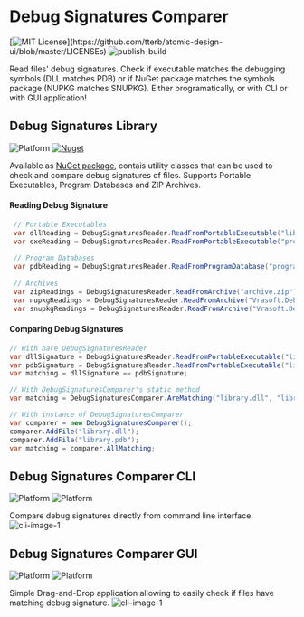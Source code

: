 # Debug Signatures Comparer
[![MIT License](https://img.shields.io/apm/l/atomic-design-ui.svg?)](https://github.com/tterb/atomic-design-ui/blob/master/LICENSEs)
![publish-build](https://github.com/McjMzn/DebugSignaturesComparer/workflows/publish-build/badge.svg)

Read files' debug signatures. Check if executable matches the debugging symbols (DLL matches PDB) or if NuGet package matches the symbols package (NUPKG matches SNUPKG). Either programatically, or with CLI or with GUI application!

## Debug Signatures Library
![Platform](https://img.shields.io/badge/.NET%20Standard-2.0-blue)
[![Nuget](https://img.shields.io/nuget/v/Vrasoft.DebugSignatures)](https://www.nuget.org/packages/Vrasoft.DebugSignatures/)

Available as [NuGet package](https://www.nuget.org/packages/Vrasoft.DebugSignatures/), contais utility classes that can be used to check and compare debug signatures of files. Supports Portable Executables, Program Databases and ZIP Archives.

#### Reading Debug Signature
```c#
 // Portable Executables
 var dllReading = DebugSignaturesReader.ReadFromPortableExecutable("library.dll");
 var exeReading = DebugSignaturesReader.ReadFromPortableExecutable("program.exe");
  
 // Program Databases
 var pdbReading = DebugSignaturesReader.ReadFromProgramDatabase("program.pdb");
 
 // Archives
 var zipReadings = DebugSignaturesReader.ReadFromArchive("archive.zip");
 var nupkgReadings = DebugSignaturesReader.ReadFromArchive("Vrasoft.DebugSignatures.1.0.0.nupkg");
 var snupkgReadings = DebugSignaturesReader.ReadFromArchive("Vrasoft.DebugSignatures.1.0.0.snupkg");
```
#### Comparing Debug Signatures
```c#
// With bare DebugSignaturesReader
var dllSignature = DebugSignaturesReader.ReadFromPortableExecutable("library.dll").DebugSignature;
var pdbSignature = DebugSignaturesReader.ReadFromPortableExecutable("library.pdb").DebugSignature;
var matching = dllSignature == pdbSignature;

// With DebugSignaturesComparer's static method
var matching = DebugSignaturesComparer.AreMatching("library.dll", "library.pdb");

// With instance of DebugSignaturesComparer
var comparer = new DebugSignaturesComparer();
comparer.AddFile("library.dll");
comparer.AddFile("library.pdb");
var matching = comparer.AllMatching;
```

## Debug Signatures Comparer CLI
![Platform](https://img.shields.io/badge/.NET%20Core-3.0-blue)
![Platform](https://img.shields.io/badge/OS-Windows%20|%20Linux%20|%20MacOS-lightgrey)

Compare debug signatures directly from command line interface.
![cli-image-1](https://i.imgur.com/K6NlOxY.png "Debug Signatures Comparer CLI")

## Debug Signatures Comparer GUI
![Platform](https://img.shields.io/badge/.NET%20Core-3.0%20WPF-blue)
![Platform](https://img.shields.io/badge/OS-Windows-lightgrey)

Simple Drag-and-Drop application allowing to easily check if files have matching debug signature.
![cli-image-1](https://i.imgur.com/3CxTfea.png "Debug Signatures Comparer GUI")
